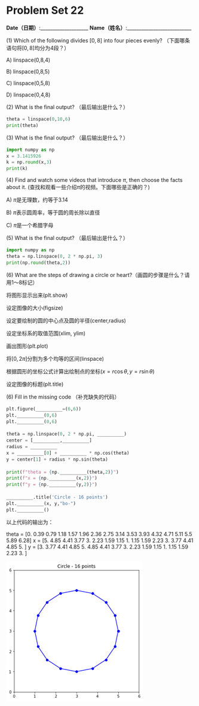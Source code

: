 # Problem Set 22
**Date（日期）**:____________________   **Name（姓名）**:___________________________

(1) Which of the following divides $[0,8]$ into four pieces evenly?  （下面哪条语句将$[0,8]$均分为4段？）

A) linspace(0,8,4)

B) linspace(0,8,5)

C) linspace(0,5,8)

D) linspace(0,4,8)

(2) What is the final output?  （最后输出是什么？）

```python
theta = linspace(0,10,6)
print(theta)
```

(3) What is the final output?  （最后输出是什么？）

```python
import numpy as np
x = 3.1415926
k = np.round(x,3)
print(k)
```

(4) Find and watch some videos that introduce $\pi$, then choose the facts about it. (查找和观看一些介绍$\pi$的视频。下面哪些是正确的？)  

A) $\pi$是无理数，约等于3.14

B) $\pi$表示圆周率，等于圆的周长除以直径

C) $\pi$是一个希腊字母

(5) What is the final output?  （最后输出是什么？）

```python
import numpy as np
theta = np.linspace(0, 2 * np.pi, 3)
print(np.round(theta,2))
```

(6) What are the steps of drawing a circle or heart?（画圆的步骤是什么？请用1～8标记）

将图形显示出来(plt.show)

设定图像的大小(figsize)

设定要绘制的圆的中心点及圆的半径(center,radius)

设定坐标系的取值范围(xlim, ylim)

画出图形(plt.plot)

将$[0,2\pi]$分割为多个均等的区间(linspace)

根据圆形的坐标公式计算出绘制点的坐标($x=r\cos\theta,y=r\sin\theta$)

设定图像的标题(plt.title)


(6) Fill in the missing code  （补充缺失的代码）
```python
plt.figure(__________=(6,6))
plt.__________(0,6)
plt.__________(0,6)

theta = np.linspace(0, 2 * np.pi, __________)
center = [__________,__________]
radius = __________
x = __________[0] + __________ * np.cos(theta)
y = center[1] + radius * np.sin(theta)

print(f"theta = {np.__________(theta,2)}")
print(f"x = {np.__________(x,2)}")
print(f"y = {np.__________(y,2)}")

__________.title('Circle - 16 points')
plt.__________(x, y,"bo-")
plt.__________()
```

以上代码的输出为：

theta = [0.   0.39 0.79 1.18 1.57 1.96 2.36 2.75 3.14 3.53 3.93 4.32 4.71 5.11
 5.5  5.89 6.28]
x = [5.   4.85 4.41 3.77 3.   2.23 1.59 1.15 1.   1.15 1.59 2.23 3.   3.77
 4.41 4.85 5.  ]
y = [3.   3.77 4.41 4.85 5.   4.85 4.41 3.77 3.   2.23 1.59 1.15 1.   1.15
 1.59 2.23 3.  ]
 
![circle-16](./images/lec21/circle-16.png)

